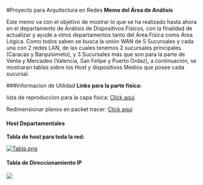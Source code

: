 #Proyecto para Arquitectura en Redes
**Memo del Área de Análisis**

Este memo va con el objetivo de mostrar lo que se ha realizado hasta ahora en el departamento de Análisis de Dispositivos Físicos, con la finalidad de actualizar y ayude a otros departamentos tanto del Área Física como Área Lógica.
Como todos saben se busca la unión WAN de 5 Sucursales y cada una con 2 redes LAN, de las cuales tenemos 2 sucursales principales (Caracas y Barquisimeto), y 3 Sucursales más que son para la parte de Venta y Mercadeo (Valencia, San Felipe y Puerto Ordaz), a continuación, se mostraran tablas sobre los Host y dispositivos Medios que posee cada sucursal.

###Informacion de Utilidad
**Links para la parte fisica:**

lista de reproduccion para la capa fisica: [Click aqui](https://youtube.com/playlist?list=PLoqM5eIpDpUE48rYEzlwQNPvXFyhD-l7k&si=WzWKz21UQTN2AgrN)

 Redimensionar planos en packet tracer: [Click aqui](https://youtu.be/26H5mbZbxLc?si=bsDyz08r2-4LRoEF)


#### Host Departamentales
**Tabla de host para toda la red:**

[![Tabla.png](https://i.postimg.cc/mg8yr94V/Tabla.png)](https://postimg.cc/RWJHsNNn)

#### Tabla de Direccionamiento IP
![](https://i.postimg.cc/Gtm77ZWR/Tabla-VLSM-IP.jpg)
